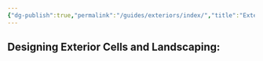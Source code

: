 ```yaml
---
{"dg-publish":true,"permalink":"/guides/exteriors/index/","title":"Exteriors","tags":["Exteriors","Construction-Set","Landscaping"]}
---
```


## Designing Exterior Cells and Landscaping: